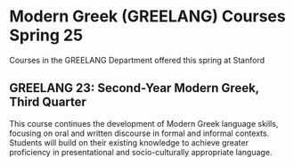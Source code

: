# Modern Greek (GREELANG) Courses Spring 25 
Courses in the GREELANG Department offered this spring at Stanford
 ## GREELANG 23: Second-Year Modern Greek, Third Quarter
This course continues the development of Modern Greek language skills, focusing on oral and written discourse in formal and informal contexts. Students will build on their existing knowledge to achieve greater proficiency in presentational and socio-culturally appropriate language.